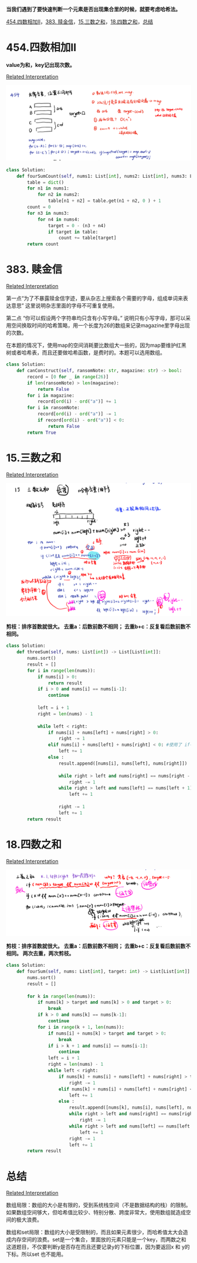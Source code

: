 **当我们遇到了要快速判断一个元素是否出现集合里的时候，就要考虑哈希法。**

[454.四数相加II](#01)，[383. 赎金信](#02)，[15.三数之和](#03)，[18.四数之和](#04)，[总结](#05)

# <span id="01">454.四数相加II</span>

**value为和，key记出现次数。**

[Related Interpretation](https://programmercarl.com/0454.%E5%9B%9B%E6%95%B0%E7%9B%B8%E5%8A%A0II.html#%E7%AE%97%E6%B3%95%E5%85%AC%E5%BC%80%E8%AF%BE)
  
![image](../images/454_4sumii.png)

```Python
class Solution:
    def fourSumCount(self, nums1: List[int], nums2: List[int], nums3: List[int], nums4: List[int]) -> int:
        table = dict()
        for n1 in nums1:
            for n2 in nums2:
                table[n1 + n2] = table.get(n1 + n2, 0 ) + 1
        count = 0
        for n3 in nums3:
            for n4 in nums4:
                target = 0 - (n3 + n4)
                if target in table:
                    count += table[target]
        return count
```

# <span id="02">383. 赎金信</span>

[Related Interpretation](https://programmercarl.com/0383.%E8%B5%8E%E9%87%91%E4%BF%A1.html#%E6%80%9D%E8%B7%AF)

第一点“为了不暴露赎金信字迹，要从杂志上搜索各个需要的字母，组成单词来表达意思”  这里说明杂志里面的字母不可重复使用。

第二点 “你可以假设两个字符串均只含有小写字母。” 说明只有小写字母，那可以采用空间换取时间的哈希策略，用一个长度为26的数组来记录magazine里字母出现的次数。

在本题的情况下，使用map的空间消耗要比数组大一些的，因为map要维护红黑树或者哈希表，而且还要做哈希函数，是费时的。本题可以选用数组。

```Python
class Solution:
    def canConstruct(self, ransomNote: str, magazine: str) -> bool:
        record = [0 for _ in range(26)]
        if len(ransomNote) > len(magazine):
            return False
        for i in magazine:
            record[ord(i) - ord("a")] += 1
        for i in ransomNote:
            record[ord(i) - ord("a")] -= 1
            if record[ord(i) - ord("a")] < 0:
                return False
        return True
```

# <span id="03">15.三数之和</span>

[Related Interpretation](https://programmercarl.com/0015.%E4%B8%89%E6%95%B0%E4%B9%8B%E5%92%8C.html#%E7%AE%97%E6%B3%95%E5%85%AC%E5%BC%80%E8%AF%BE)

![image](../images/15_3sum.png)

**剪枝：排序首数就很大。
去重a：后数前数不相同；
去重b+c：反复看后数前数不相同。**

```Python
class Solution:
    def threeSum(self, nums: List[int]) -> List[List[int]]:
        nums.sort()
        result = []
        for i in range(len(nums)):
            if nums[i] > 0:
                return result
            if i > 0 and nums[i] == nums[i-1]:
                continue

            left = i + 1
            right = len(nums) - 1

            while left < right:
                if nums[i] + nums[left] + nums[right] > 0:
                    right -= 1
                elif nums[i] + nums[left] + nums[right] < 0: #使用了 if-elif-else 结构，确保每次只执行一个分
                    left += 1
                else :
                    result.append([nums[i], nums[left], nums[right]])
                    
                    while right > left and nums[right] == nums[right - 1]:
                        right -= 1
                    while right > left and nums[left] == nums[left + 1]:
                        left += 1
                    
                    right -= 1
                    left += 1
        return result
```

# <span id="04">18.四数之和</span>

[Related Interpretation](https://programmercarl.com/0018.%E5%9B%9B%E6%95%B0%E4%B9%8B%E5%92%8C.html#%E7%AE%97%E6%B3%95%E5%85%AC%E5%BC%80%E8%AF%BE)

![image](../images/18_4sum.png)

**剪枝：排序首数就很大。
去重a：后数前数不相同；
去重b+c：反复看后数前数不相同。
两次去重，两次剪枝。**

```Python
class Solution:
    def fourSum(self, nums: List[int], target: int) -> List[List[int]]:
        nums.sort()
        result = []
        
        for k in range(len(nums)):
            if nums[k] > target and nums[k] > 0 and target > 0:
                break
            if k > 0 and nums[k] == nums[k-1]:
                continue
            for i in range(k + 1, len(nums)):
                if nums[i] + nums[k] > target and target > 0:
                    break
                if i > k + 1 and nums[i] == nums[i-1]:
                    continue
                left = i + 1
                right = len(nums) - 1
                while left < right:
                    if nums[k] + nums[i] + nums[left] + nums[right] > target:
                        right -= 1
                    elif nums[k] + nums[i] + nums[left] + nums[right] < target: 
                        left += 1
                    else :
                        result.append([nums[k], nums[i], nums[left], nums[right]])
                        while right > left and nums[right] == nums[right - 1]:
                            right -= 1
                        while right > left and nums[left] == nums[left + 1]:
                            left += 1
                        right -= 1
                        left += 1
        return result
```

# <span id="05">总结</span>

[Related Interpretation](https://programmercarl.com/%E5%93%88%E5%B8%8C%E8%A1%A8%E6%80%BB%E7%BB%93.html#%E5%93%88%E5%B8%8C%E8%A1%A8%E7%90%86%E8%AE%BA%E5%9F%BA%E7%A1%80)

数组局限：数组的大小是有限的，受到系统栈空间（不是数据结构的栈）的限制。如果数组空间够大，但哈希值比较少、特别分散、跨度非常大，使用数组就造成空间的极大浪费。

数组和set局限：数组的大小是受限制的，而且如果元素很少，而哈希值太大会造成内存空间的浪费。set是一个集合，里面放的元素只能是一个key，而两数之和这道题目，不仅要判断y是否存在而且还要记录y的下标位置，因为要返回x 和 y的下标。所以set 也不能用。
